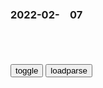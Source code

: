 ### 2022-02-　07

```note
```

<table id="tbc" style="white-space:pre-wrap">
</table>
<button onclick="toggleb()">toggle</button>
<button onclick="loadparse()">loadparse</button>
<br>
<!-- 🌸<br>🍅-　-🍑<hr>🍀 -->
<pre>
<textarea rows="30" cols="100" style="display: none" id="tar">

<font size="2"><b>
三次g内g命战争，都是在什么时间发生的，双方又展开了哪些战斗</b></font><br>
https://baijiahao.baidu.com/s?id=1672396078661175633&wfr=spider&for=pc

<font size="1" style="color:#DCDCDC"><b>2022/2/7 下午5:42:49</b></font><br>

<font size="2"><b>
《第四次木叶内战》_哔哩哔哩_bilibili</b></font><br>
https://www.bilibili.com/video/BV1i64y1W7rv/

<font size="1" style="color:#DCDCDC"><b>2022/2/7 下午5:42:55</b></font><br>

<font size="2"><b>
蒋介石发动内战败退t湾_历学网</b></font><br>
http://www.lishi88.cn/minguo/4112.html

<font size="1" style="color:#DCDCDC"><b>2022/2/7 下午5:27:04</b></font><br>

<font size="2"><b>
蒋介石抗战8年屹立不倒，为何3年内战却惨败？答案只有4个字</b></font><br>
https://page.om.qq.com/page/Omv5iOGnQhfhHZCLak8Ti_2g0

<font size="1" style="color:#DCDCDC"><b>2022/2/7 下午5:36:16</b></font><br>

<font size="2"><b>
蒋介石反省内战时外交失误：太信义是傻中之傻-搜狐文化频道</b></font><br>
https://cul.sohu.com/20120723/n348800210.shtml

苏联外交反复无常，毒辣残忍；美国有头无尾，轻诺寡信；英国阴险狡诈，唯利是图。自己不加区别，均以“信义”对之，焉能不败。

蒋介石多次在日记中指责马歇尔“误美害h之罪”，称马歇尔为灭亡zg的“祸首”。

<font size="1" style="color:#DCDCDC"><b>2022/2/7 下午5:31:22</b></font><br>

<h4 style="color:#1E90FF">gmd退败，蒋介石除了甩锅李宗仁，为何痛批马歇尔：须负全责？|史迪威_网易订阅</h4>
https://www.163.com/dy/article/GTR1QUAC0542OR9K.html

<font size="1" style="color:#DCDCDC">2022/2/10 下午7:47:59</font>

<font size="2"><b>
蒋介石在台的“罪已诏”：主要是d的失败</b></font><br>
https://www.chinanews.com.cn/cul/news/2008/12-23/1498997.shtml

败走孤岛后，各派系互相埋怨，互相争斗，矛盾更加激烈。

<font size="1" style="color:#DCDCDC"><b>2022/2/7 下午5:27:28</b></font><br>

<font size="2"><b>
罪己诏：禹汤罪己，其兴也勃焉；桀纣罪人，其亡也忽焉</b></font><br>
https://www.sohu.com/a/207799883_322551

<font size="1" style="color:#DCDCDC"><b>2022/2/7 下午5:48:40</b></font><br>

<h4 style="color:#1E90FF">gmd退败，蒋介石除了甩锅李宗仁，为何痛批马歇尔：须负全责？|史迪威_网易订阅</h4>
https://www.163.com/dy/article/GTR1QUAC0542OR9K.html

蒋介石大骂：
“桂李投机取巧争q夺利寡廉鲜耻忘恩负义。”

<font size="1" style="color:#DCDCDC">2022/2/10 下午7:49:07</font>

<h4 style="color:#1E90FF">蒋介石骂"公知"奔美领馆：求生辱g无廉耻_历史频道_新浪网</h4>
http://history.sina.com.cn/bk/ds/2014-03-25/160886123.shtml

蒋介石日记中
记道：“昆明连出暗s案二起，先李公朴，次及闻一多，皆为gd外围之m主同盟中d酋，应特加注意，撤查其凶手，以免g匪作污陷之宣传。最可耻者，以此案出后，在昆之m盟酋首八人皆逃至美g领事馆，求其保护。此等智识分子而且皆为大学有名之教授，其求生辱g，寡廉鲜辱耻，

<font size="1" style="color:#DCDCDC">2022/2/10 下午7:46:00</font>

<h5 style="color:#1E90FF">原银保j会副主xces被逮捕！曾被批寡廉鲜耻__财经头条</h4>
https://cj.sina.com.cn/articles/view/1704103183/65928d0f02002o9p2

<font size="1" style="color:#DCDCDC">2022/2/10 下午7:52:50</font>

<h5 style="color:#1E90FF">贵州原副省zwxg被双开，其痴迷兰花生活奢靡被批寡廉鲜耻</h4>
https://baijiahao.baidu.com/s?id=1612097183731254592&wfr=spider&for=pc

<font size="1" style="color:#DCDCDC">2022/2/10 下午7:56:27</font>

<h5 style="color:#1E90FF">xy移送起诉，被批“寡廉鲜耻、道德败坏”|江西省委|市纪委_网易订阅</h4>
https://www.163.com/dy/article/GQN8P90A05488URN.html

<font size="1" style="color:#DCDCDC">2022/2/10 下午7:56:55</font>

<font size="2"><b>
读书 |1991年，一场试图拯救苏联的未遂z变</b></font><br>
https://wenhui.whb.cn/third/baidu/202112/13/438748.html

极具威慑力的克格勃精英特种部队阿尔法小组也不准备向同胞开火。
他们拒绝执行命令。
就连克格勃精英也不想参与一场内战。

<font size="1" style="color:#DCDCDC"><b>2022/2/7 下午5:34:22</b></font><br>

<font size="2"><b>
学生d喜欢戴“圆框眼镜”，00后要慎重，这3种人戴起来“贼难看”_腾讯新闻</b></font><br>
https://new.qq.com/omn/20200418/20200418A05LBQ00.html

https://inews.gtimg.com/newsapp_bt/0/11591114862/1000.jpg

<font size="1" style="color:#DCDCDC"><b>2022/2/7 下午4:54:10</b></font><br>

<font size="2"><b>
《欢乐颂》中看似最乖的关关，其实小心思比曲筱绡还要多</b></font><br>
https://baijiahao.baidu.com/s?id=1597967100544109514&wfr=spider&for=pc

https://t10.baidu.com/it/u=3414187857,1958749392&fm=173.jpg

<font size="1" style="color:#DCDCDC"><b>2022/2/7 下午4:52:21</b></font><br>

<font size="2"><b>
为女足欢呼之后，请给她们更多的关注 | 新jtalk</b></font><br>
https://www.bjnews.com.cn/detail/164421765914597.html

https://media.bjnews.com.cn/cover/2022/02/07/5154771592357686698.jpg

<font size="1" style="color:#DCDCDC"><b>2022/2/7 下午4:55:51</b></font><br>

<font size="2"><b>
百口莫辩！刘学z被恶意网曝自杀身亡，新j报引导舆l造成的影响_腾讯新闻</b></font><br>
https://new.qq.com/rain/a/20220124A0A5JX00

<font size="1" style="color:#DCDCDC"><b>2022/2/7 下午4:44:42</b></font><br>

<font size="2"><b>
“寻亲少年”刘学z确认身亡，媒体涉不实报道，新j报被骂到关评_网友_父母_海南</b></font><br>
https://www.sohu.com/a/519005914_121200919

<font size="1" style="color:#DCDCDC"><b>2022/2/7 下午4:44:23</b></font><br>

<font size="2"><b>
新j：伪满洲g的首都,文化,艺术,好看视频</b></font><br>
https://haokan.baidu.com/v?vid=2036753283644006516&sfrom=baidu-feed

<font size="1" style="color:#DCDCDC"><b>2022/2/7 下午4:45:04</b></font><br>

<font size="2"><b>
名家散文 | 梁实秋：过年|徐志摩|守岁_网易订阅</b></font><br>
https://www.163.com/dy/article/GV8T68890521CUKG.html

炕桌上呼卢喝雉，没有孩子的份。压岁钱不是白拿，要叩头如捣蒜。

mg前一两年，我的祖父母相继去世，家里由我父亲l导，在家庭生活方式上作维新运动，g除了许多旧习，包括过年的仪式在内。我不再奉派出去挨门磕头拜年。我从此不再是磕头虫儿。

<font size="1" style="color:#DCDCDC"><b>2022/2/7 下午4:39:13</b></font><br>

<font size="2"><b>
十大段子 入木三分 直指人心</b></font><br>
https://www.meipian.cn/3dsn7cfi

6
黄鼠狼在养鸡场的山崖边立了块碑，上面写着：“抛弃传统的禁锢，不勇敢的跳下去，你怎么知道自己不是一-只鹰!接下来这畜生每天就在崖底吃着摔下来的鸡—
，大多数鸡汤都是黄鼠狼写的。

7
一个做小商品批发的朋友说：如果客户在朋友圈批评sh不公，这种人肯定正直善良，他可以欠款拉货；如果客户在朋友圈整天高喊正能量，这种人通常是骗子，不给钱，坚决不让拉货。

8
他们经常在我文章后面留言：我关注你，就是为了监督你，举报你！我关注你，就是为了骂你！
这样的傻逼不但蠢还极其固执，基本是没救了。只是我总担心他们不但自己傻，还把子孙给传染了，到时候我们的子孙还要继续教育他们的子孙……如此周而复始，何时是尽头？

9
发达的地方，普遍有契约精神；
落后的地方，普遍喜欢讲谋略。
契约以诚信互信为基础，降低交流成本，推动sh协作，加快技术创新，加速工业化进程。
谋略以诡诈机变为基础，以q利为争斗目标，尔虞我诈相防互害，反反复复无非是q利转移，轮换。

为了当村干部，几乎把三十六计用完了。
要是这些聪明才智用到正经地方多好。

10
摆在各大婚庆公司门口招徕客户用的劳斯莱斯婚车，基本上都是zg青岛仿造，25万元1辆，日租金8000元，几乎31天就能回本。
这些车辆有一个特点，几乎都是劳斯莱斯银云系列，也就是劳斯莱斯1955-1966年期间制造的车型。劳斯莱斯银云在全球发售的定制版不过百余辆，在zg上到直辖市，下到县级市，跑出了上万 辆的架势。这些“劳斯莱斯”银云产自zg青岛，由索尔汽车手工打造。长城哈弗的底盘、三菱的发动机、塑料内饰上印有木质纹理，再手工制造一套精美的复古外壳，一辆定制款的“劳斯莱斯”银云就这样诞生了。如果有人质疑青岛索尔改装模仿劳斯莱斯车款的合法性，那是完全没有必要的。劳斯莱斯银云车款的外观设计专利保护早已过期，青岛索尔可以合法合规的使用其外观样式。

除了很多g人喜欢造假之外，也跟mz的虚荣心太强有关。

<font size="1" style="color:#DCDCDC"><b>2022/2/7 下午4:05:54</b></font><br>

<font size="2"><b>
什么叫脖子以下全是腿！囧图 好羡慕自带小桌板的妹子_游侠网 Ali213.net</b></font><br>
https://www.ali213.net/news/html/2022-2/653837.html

面对孩子叛逆情绪宜疏不宜堵
https://img2.ali213.net/picfile/News/2022/02/07/20220207103859848.jpg

压力是很大的，但是紧而不勒
https://img2.ali213.net/picfile/News/2022/02/07/20220207103856774.jpg

亲测有效，已经在洗床单了
https://img2.ali213.net/picfile/News/2022/02/07/584_20220207103857196.jpg

怪不得女人喜欢海王
https://img2.ali213.net/picfile/News/2022/02/07/584_2022020710385615.jpg

天天喊……八成是有问题
https://img2.ali213.net/picfile/News/2022/02/07/584_20220207103855537.jpg

q水藤乃：这是我冲的比较唯受的一次
https://img2.ali213.net/picfile/News/2022/02/07/20220207103853546.jpg

秃头少女
https://img2.ali213.net/picfile/News/2022/02/07/20220207103855197.jpg

<font size="1" style="color:#DCDCDC"><b>2022/2/7 下午3:37:03</b></font><br>

<font size="2"><b>
种田d你们好，这样就可以不打仗，安心种田了【信长之野望吧】_百度贴吧</b></font><br>
https://tieba.baidu.com/p/3262475747

Xenon-Z
用修改器得到的强大只是暂时的，一旦改出bug就会失去一切。

<font size="1" style="color:#DCDCDC"><b>2022/2/7 下午3:26:52</b></font><br>

<font size="2"><b>
《信长之野望：大志 威力加强版》评测：野望与失望 - vgtime.com</b></font><br>
http://www.vgtime.com/topic/1047236.jhtml

　　因为商圈的表面，是“其乐融融”和“争取共赢”，但背后的内涵，却是各方势力犬牙交错，相互竞争。即便费尽人力物力，将对手挤出商圈，扩大了自己的商圈，但很可能又会引起对手不满，各方势力打上门来。

　　通过商业，游戏为我们提供了独善其身、闷声发财的可能性。但这种另类的玩法会拉长整个战局，性价比也不高。真正想要将利益最大化，还得通过战争：毕竟游玩《信野大志》的普遍目的，是统一日本全境。

　　一旦发起战争，无论胜负如何，超过半年便会掉“m忠”，导致后院起火、mz不满。

反复思考“究竟为何而战”的问题。

一旦进入，玩家便会发现，事无巨细必须亲力亲为。

　　手下的武将也好，文臣也罢，都是好看的摆设，一旦遇到决策，他们双手一摊，只会对你说“全听你的，你看着吧。”

《信野大志》的基础体验：一方面让新手望而却步，因为数据太多，快乐反射弧太长，久久不能尝到甜头；另一方面，一旦平稳渡过磨合期，种种数据便化为手中王牌，成就感迅速累积，让人欲罢不能。

<font size="1" style="color:#DCDCDC"><b>2022/2/7 下午3:21:53</b></font><br>

<font size="2"><b>
和珅临死才懂得乾隆的用意，最后一番话到现在都值得回味！,影视,历史片,好看视频</b></font><br>
https://haokan.baidu.com/v?vid=16564206261834288823&sfrom=baidu-feed

高出就是断头台，
当今首富，
代价是项上的人头。

和珅这一世积累的恶名，被您钓起来送给嘉庆，成了他炫耀英明的资本。
我这一世积累的财富，被您钓起来送给朝廷，成了后世取之不尽的金山。

<font size="1" style="color:#DCDCDC"><b>2022/2/7 下午2:26:09</b></font><br>

<font size="2"><b>
二十年来的苏联经济：掠夺矿产原料，争夺海洋资源</b></font><br>
https://baijiahao.baidu.com/s?id=1693263828932289944&wfr=spider&for=pc

苏修sh帝国主义是世界最大的一个剥削者和掠夺者。它在sh主义大家庭和经済一体化”的破旗下，把“兄弟”gj变成由它任意宰割的奴隶;在“助”和合作”的幌子下，对亚非拉发展中gjrm意掠奇。为了追求最大限度利润和压整个世界，苏修加紧扩充军备，争海洋，争战略地带，争夺世界q。苏修sh帝国主义已经成了全世界rm最凶恶的敌人。

苏修到处掠夺原料资源，除了扩军备战需要外，也是为了固它的垄断统治地位，争霸世界。

苏修疯狂发展海军，竭力推行反动的炮舰政策”，妄图凭其海上军事优势称霸世界。他们叫嚷:“苏联是一个海上大国”，
过去苏联海军的建军方针是近海防御，舰队活动只限于海岸线附近的海域。从赫鲁晓夫后期起，它的方针已改变为远洋进攻。因此，苏联正在大力发展核潜艇、航空母舰等远洋进攻舰只。在最近十几年中，苏联海军的扩建速度很快。据美国海军司令估计，自从1962年以来，“苏联建造了911艘舰艇，

他们还加速发展从潜艇上发射的弹道导弹，以核讹诈来恫吓中小gj。苏联还力图在一些发展中gj建立海军基地。

海洋渔船队是苏修海洋扩张的一个重要工具

在过去几年中，苏联渔船曾经不断进入巴西委内瑞拉、阿根、乌拉主、厄瓜多尔、加拿大、瑞典等g的领海捕鱼。
由于苏修、美帝的肆意滥捕，已使一些地区的业资源陷于枯竭，一些鱼类临灭绝。

苏修sh帝国主义做着老沙皇的迷梦，
企图建立一个横跨欧、亚、非、拉的苏修大帝国。但是，它力不从心，内外交困，陷入了帝国主义固有的各种矛盾的冲突之中。它愈是疯狂地进行侵略扩张，就愈快地为自己的垮台创造条件。当前，gj要独立，m族要j放，rm要g命，已成为不可抗拒的历史流，
苏修sh帝国主义同资本帝国主义一样，是垂死的资本主义，它的日子是决不会长久的。

<font size="1" style="color:#DCDCDC"><b>2022/2/7 下午1:54:41</b></font><br>

<font size="2"><b>
张文木：战后世界z治格局的三次变动与历史 质变“临界点”的出现（中）</b></font><br>
https://www.guancha.cn/ZhangWenMu/2017_08_07_421667_s.shtml

背叛十月g命原则，苏联走上sh帝g主义路线

1. 苏联从sh主义gj转型为“sh帝国主义”gj

苏联
沙文主义迅速向sh帝国主义转变。1962年爆发的古巴导弹危机及其结果，“刺激了苏联军方大规模发展军事力量的决心和信念”并“促使赫鲁晓夫zq垮台”。

1964年10月，勃列日涅夫上台并在全球范围对美国展开攻势的同时，还武装干涉东欧sh主义gj内部事务，陈兵于zg北方边界向zg施压，
从一个sh主义gj转型为“sh帝国主义”55国家。列宁说：“‘sh帝国主义者’，即口头上的sh主义者，实际上的帝国主义者。”561974年2月25日，mzd在会见阿尔及利亚g命委员会主席布迈丁谈话时说：这个世界上是有帝g国主义存在，俄g也叫sh帝国主义，这种z度也就酝酿着战争。

美国中情局的研究人员梅尔文•古德曼认为：“勃列日涅夫与赫鲁晓夫不同，他的z策不再是针对西方围堵的防御z策，而是带有明显帝g主义色调的对西方的挑战。”60勃列日涅夫上台后，苏联与美国的争霸从地区转向全球，其目标直奔海洋边缘gj的心脏——印度洋。

获得在越南、印度、南也门、埃塞俄比亚等地区的战略优势后，苏联便开始向彼得大帝时开始俄国人一直追求的“进军印度洋”战略迈出最关键的一步，即出兵阿富汗。

基辛格总结说：
这傲慢的帝国主义有一致命的缺陷，苏联的领l袖一路推进下来竟然失去了均衡感，过分高估了苏联z度巩固军事与经济成果的能力，忘记自己是站在非常薄弱的基础上，向所有其他大g挑战。苏联不自量力，率性而为，终于把僵滞的局面变成了土崩瓦解的下场。

3.sh帝国主义外交使苏联众叛亲离

（二）涛声依旧，美国又在重复着苏联帝国的故事

列宁说：
帝国主义就是货币资本大量积聚于少数gj，
以“剪息票”为生，根本不参与任何企业经营，终日游手好闲的食利者阶级，确切些说，食利者阶层，就大大地增长起来。
靠剥削几个海外gj和殖m地的劳动为生

“纵观世界历史，依靠武力对外侵略扩张最终都是要失败的。这就是历史规律。”

89《xjp：世界潮流浩浩荡荡 顺之则昌逆之则亡》，zg青年网
http://news.youth.cn/gn/201301/t20130129_2846710.htm。

<font size="1" style="color:#DCDCDC"><b>2022/2/7 下午1:27:24</b></font><br>

<font size="2"><b>
zg之命运-第7章 - Wikisource - 百度文库</b></font><br>
https://wenku.baidu.com/view/0eabdb3d580216fc700afd37.html

我先要请教今日对zggmd持反对态度的各位朋友们：你反对zggmd，是不是因为zggmd的主义不良？还是zggmd的z策不对？如果你认他的z策是对的，主义是好的，他的g命是于gj于m族皆有利益的，若只以为他的行动或态度有什么错误，那你就应该来纠正他，来补救他，而不应该因此就反对他，破坏他，甚至不惜因破坏zggmd，以破坏gj整个的生命！谁都知道破坏gj整个的生命，就是破坏你本身以及你世代子孙永久的生命，
zg惟有三m主义是博大精深的思想，亦惟有gmg命是正大光明的路线，而且惟有zggmd，他是l导g命创造mg的总枢纽，他是zhm族复兴和gj建设的大动脉。

为什么我们g内的d派，倒反而不肯放弃他武力割据的恶习，涤荡他封建军阀的观念，那还能算是一个zg的gm？更如何说得上是“zd”？
这样g命的障碍，如果不自动的放弃和撤消，怎么能不祸g殃m？不止是祸g殃m，而且最后结果非至害人自害不可。我是始终主张gmz府对g内的各种意见，和各种纠纷，都要用很宽大的态度来容纳，和很合理的方法来求得解决。

我们g命d人要讲实话，做实事。而且要时常记?“忠言逆耳，良药苦口”的格言。我以为这样集团组织，名为革命，其实是破坏g命；名为爱g，其实是害g；不仅于gjm族不利，于g命建g有害，

<font size="1" style="color:#DCDCDC"><b>2022/2/7 上午11:28:34</b></font><br>

<font size="2"><b>
如果你觉得你的祖g不好 你就去建设它是谁说的? - 知乎</b></font><br>
https://www.zhihu.com/question/370258599/answer/2044783354

竭诚忠告：我先要请教今日对zggmd持反对态度的各位朋友们：你反对zggmd，是不是因为zggmd的主义不良？还是zggmd的z策不对？如果你认他的z策是对的，主义是好的，他的g命是于gj于m族皆有利益的，若只以为他的行动或态度有什么错误，那你就应该来纠正他，来补救他，而不应该因此就反对他，破坏他，甚至不惜因破坏zggmd，以破坏gj整个的生命！谁都知道破坏gj整个的生命，就是破坏你本身以及你世代子孙永久的生命，这个关系太大了。--- 蒋介石《zg之命运》第七章 zgg命建g的动脉及其命运决定的关头

<font size="1" style="color:#DCDCDC"><b>2022/2/7 上午11:13:25</b></font><br>

<font size="2"><b>
如果你觉得你的祖g不好，你就去建设它，如果你觉得政府zf不好......._zg</b></font><br>
https://www.sohu.com/a/333924206_120207020

<font size="1" style="color:#DCDCDC"><b>2022/2/7 上午11:11:39</b></font><br>

<font size="2"><b>
郭德纲秀书法“再翻车”，8个字写错俩，对文字毫无敬畏之心</b></font><br>
https://mbd.baidu.com/newspage/data/landingsuper?context=%7B%22nid%22%3A%22news_9215201484155716071%22%7D&n_type=-1&p_from=-1

https://pics1.baidu.com/feed/a9d3fd1f4134970ac45e0d4555a508c1a7865d20.jpeg?token=e7a71e27bcc86fa1227acfca5a4981c0

<font size="1" style="color:#DCDCDC"><b>2022/2/7 上午11:10:20</b></font><br>

<font size="2"><b>
如果你觉得我哪里不对，请一定告诉我，反正我也不会改，你别憋出病来</b></font><br>
https://baijiahao.baidu.com/s?id=1672236957278993336&wfr=spider&for=pc

https://pics1.baidu.com/feed/4a36acaf2edda3cc90ef4018c63bc107203f92dd.jpeg?token=3830037e7d69e5619a7a6f4d433993fc

<font size="1" style="color:#DCDCDC"><b>2022/2/7 上午11:10:25</b></font><br>

<font size="2"><b>
宫锁珠帘：雍正瞧不上洋人的武器，徒手接子弹，结果让他大为震惊,影视,历史片,好看视频</b></font><br>
https://haokan.baidu.com/v?vid=13583630196078178491&sfrom=baidu-feed

<font size="1" style="color:#DCDCDC"><b>2022/2/7 上午10:59:24</b></font><br>

<font size="2"><b>
长知识了，于谦：聊交友不慎，这种谈话真是耳目一新！｜马未都,综艺,脱口秀,好看视频</b></font><br>
https://haokan.baidu.com/v?vid=17541322485439572649&sfrom=baidu-feed

马未都：不啊哟奢求自己什么事都是对的，只奢求我能够把我的错误纠正过来。

<font size="1" style="color:#DCDCDC"><b>2022/2/7 上午10:40:26</b></font><br>

<font size="2"><b>
资治通鉴：为什么你好心提建议，别人不领情？你可能犯了这3个错</b></font><br>
https://mbd.baidu.com/newspage/data/landingsuper?context=%7B%22nid%22%3A%22news_9831381467236739486%22%7D&n_type=-1&p_from=-1

<font size="1" style="color:#DCDCDC"><b>2022/2/7 上午10:20:43</b></font><br>

<font size="2"><b>
学习促进步，详解古代帝王的“经筵”，皇帝的成长有一半功劳归它</b></font><br>
https://mbd.baidu.com/newspage/data/landingsuper?context=%7B%22nid%22%3A%22news_9788605534215191757%22%7D&n_type=-1&p_from=-1

<font size="1" style="color:#DCDCDC"><b>2022/2/7 上午10:14:57</b></font><br>

</textarea>
</pre>
<!-- 🍀<br>🍑-　-🍅<hr>🌸 -->

```tip
```

<script src="https://cdn.jsdelivr.net/npm/jquery@3.5.1/dist/jquery.min.js"></script>

<link rel="stylesheet" href="https://cdn.jsdelivr.net/gh/fancyapps/fancybox@3.5.7/dist/jquery.fancybox.min.css" />
<script src="https://cdn.jsdelivr.net/gh/fancyapps/fancybox@3.5.7/dist/jquery.fancybox.min.js"></script>

<script type="text/javascript">

var __urlRegex = /(\b(https?|ftp|file):\/\/[-A-Z0-9+&@#\/%?=~_|!:,.;]*[-A-Z0-9+&@#\/%=~_|])/ig;
var __imgRegex = /\.(?:jpe?g|gif|png|webp)$/i;

loadparse();

function parseURL($string){

    var exp = __urlRegex;
    return $string.replace(exp,function(match){
            __imgRegex.lastIndex=0;
            if(__imgRegex.test(match)){
                return '<a data-fancybox="gallery" href="' + match.replace("/p=700", "")
                 + '"><img src="' + match.replace("/p=700", "/p=160x200")+'" width="64"></a>';
            }
            else{
                return '<a href="' + match + '" target="_blank">' + match + '</a>';
            }
        }
    );
}

function loadparse() {
  tbc.innerHTML = parseURL(tar.value);
}

function toggleb() {
  var x = document.getElementById("tar");
  if (x.style.display === "none") {
    x.style.display = "";
  } else {
    x.style.display = "none";
  }
}

</script>
